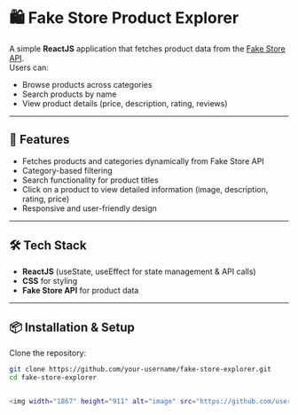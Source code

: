 # 🛍️ Fake Store Product Explorer

A simple **ReactJS** application that fetches product data from the [Fake Store API](https://fakestoreapi.com).  
Users can:
- Browse products across categories
- Search products by name
- View product details (price, description, rating, reviews)

---

## 🚀 Features
- Fetches products and categories dynamically from Fake Store API  
- Category-based filtering  
- Search functionality for product titles  
- Click on a product to view detailed information (image, description, rating, price)  
- Responsive and user-friendly design  

---

## 🛠️ Tech Stack
- **ReactJS** (useState, useEffect for state management & API calls)  
- **CSS** for styling  
- **Fake Store API** for product data  

---

## 📦 Installation & Setup

Clone the repository:
```bash
git clone https://github.com/your-username/fake-store-explorer.git
cd fake-store-explorer


<img width="1867" height="911" alt="image" src="https://github.com/user-attachments/assets/c57e1c66-0ed3-4e87-bd27-a3f50dc5185d" />
